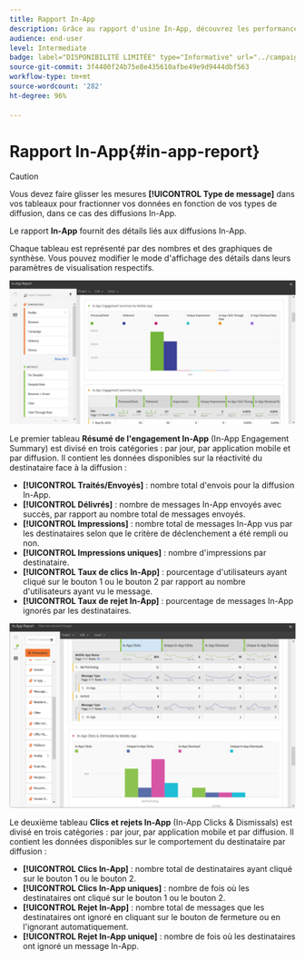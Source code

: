 ```yaml
---
title: Rapport In-App
description: Grâce au rapport d'usine In-App, découvrez les performances de vos messages In-App.
audience: end-user
level: Intermediate
badge: label="DISPONIBILITÉ LIMITÉE" type="Informative" url="../campaign-standard-migration-home.md" tooltip="Limité aux utilisateurs migrés Campaign Standard"
source-git-commit: 3f4400f24b75e8e435610afbe49e9d9444dbf563
workflow-type: tm+mt
source-wordcount: '282'
ht-degree: 96%

---
```


# Rapport In-App{#in-app-report}

>[!CAUTION]
>
>Vous devez faire glisser les mesures **[!UICONTROL Type de message]** dans vos tableaux pour fractionner vos données en fonction de vos types de diffusion, dans ce cas des diffusions In-App.

Le rapport **In-App** fournit des détails liés aux diffusions In-App.

Chaque tableau est représenté par des nombres et des graphiques de synthèse. Vous pouvez modifier le mode d&#39;affichage des détails dans leurs paramètres de visualisation respectifs.

![](assets/inapp_report.png)

Le premier tableau **Résumé de l&#39;engagement In-App** (In-App Engagement Summary) est divisé en trois catégories : par jour, par application mobile et par diffusion. Il contient les données disponibles sur la réactivité du destinataire face à la diffusion :

* **[!UICONTROL Traités/Envoyés]** : nombre total d&#39;envois pour la diffusion In-App.
* **[!UICONTROL Délivrés]** : nombre de messages In-App envoyés avec succès, par rapport au nombre total de messages envoyés.
* **[!UICONTROL Impressions]** : nombre total de messages In-App vus par les destinataires selon que le critère de déclenchement a été rempli ou non.
* **[!UICONTROL Impressions uniques]** : nombre d&#39;impressions par destinataire.
* **[!UICONTROL Taux de clics In-App]** : pourcentage d&#39;utilisateurs ayant cliqué sur le bouton 1 ou le bouton 2 par rapport au nombre d&#39;utilisateurs ayant vu le message.
* **[!UICONTROL Taux de rejet In-App]** : pourcentage de messages In-App ignorés par les destinataires.

![](assets/inapp_report_1.png)

Le deuxième tableau **Clics et rejets In-App** (In-App Clicks &amp; Dismissals) est divisé en trois catégories : par jour, par application mobile et par diffusion. Il contient les données disponibles sur le comportement du destinataire par diffusion :

* **[!UICONTROL Clics In-App]** : nombre total de destinataires ayant cliqué sur le bouton 1 ou le bouton 2.
* **[!UICONTROL Clics In-App uniques]** : nombre de fois où les destinataires ont cliqué sur le bouton 1 ou le bouton 2.
* **[!UICONTROL Rejet In-App]** : nombre total de messages que les destinataires ont ignoré en cliquant sur le bouton de fermeture ou en l&#39;ignorant automatiquement.
* **[!UICONTROL Rejet In-App unique]** : nombre de fois où les destinataires ont ignoré un message In-App.
